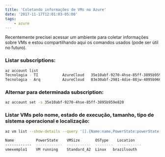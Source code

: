 ```yaml
---
title: 'Coletando informações de VMs no Azure'
date: '2017-11-17T12:01:03-05:00'
tags:
    - azure
---
```


Recentemente precisei acessar um ambiente para coletar informações sobre VMs e estou compartilhando aqui os comandos usados (pode ser útil no futuro).

### Listar subscriptions:

```bash
az account list
Tecnologia - TI           AzureCloud   35e10abf-9270-4hse-85ff-3895b959e820  Enabled
Tecnologia - Arq          AzureCloud   83e30abf-2981-4die-88jw-4095b960e790  Enabled
```

### Alternar para determinada subscription:

```bash
az account set -s 35e10abf-9270-4hse-85ff-3895b959e820
```

### Listar VMs pelo nome, estado de execução, tamanho, tipo de sistema operacional e localização:

```bash
az vm list --show-details --query '[].{Name:name,PowerState:powerState,VMSize:hardwareProfile.vmSize,OSType:storageProfile.osDisk.osType,Location:location}' -o table
 
Name          PowerState    VMSize       OSType    Location
------------  ------------  -----------  --------  -----------
vmexemplo1    VM running    Standard_A2  Linux   brazilsouth
```
